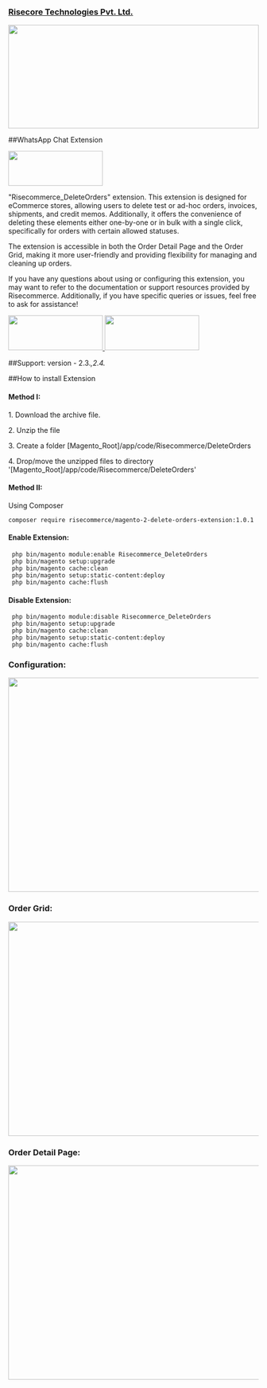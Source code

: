 <h3><a target="_blank" href="https://risecommerce.com/">Risecore Technologies Pvt. Ltd.</a></h3>
<a target="_blank" href="https://risecommerce.com/"><img width="100%" height="208" src="https://risecommerce.com/media/wysiwyg/logowithtext.png"></a>

##WhatsApp Chat Extension

<a href="https://risecommerce.com/magento2-delete-order.html"><img width="190" height="70" src="https://risecommerce.com/media/wysiwyg/risedownload.png"></a>


"Risecommerce_DeleteOrders" extension. This extension is designed for eCommerce stores, allowing users to delete test or ad-hoc orders, invoices, shipments, and credit memos. Additionally, it offers the convenience of deleting these elements either one-by-one or in bulk with a single click, specifically for orders with certain allowed statuses.

The extension is accessible in both the Order Detail Page and the Order Grid, making it more user-friendly and providing flexibility for managing and cleaning up orders.

If you have any questions about using or configuring this extension, you may want to refer to the documentation or support resources provided by Risecommerce. Additionally, if you have specific queries or issues, feel free to ask for assistance!

 <a target="_blank" href="https://demo.risecommerce.com/"> <img width="190" height="70" src="https://risecommerce.com/media/wysiwyg/frontend-demo.png"> </a>
 <a target="_blank" href="https://demo.risecommerce.com/admindemo"> <img width="190" height="70" src="https://risecommerce.com/media/wysiwyg/Backend-Demo.png"> </a>


##Support: 
version - 2.3.*,2.4.*

##How to install Extension

<h4>Method I:</h4>
<p>1. Download the archive file.</p>
<p>2. Unzip the file</p>
<p>3. Create a folder [Magento_Root]/app/code/Risecommerce/DeleteOrders</p>
<p>4. Drop/move the unzipped files to directory '[Magento_Root]/app/code/Risecommerce/DeleteOrders'</p>

<h4>Method II:</h4>

Using Composer

```
composer require risecommerce/magento-2-delete-orders-extension:1.0.1

```

<h4>Enable Extension:</h4>

```
 php bin/magento module:enable Risecommerce_DeleteOrders
 php bin/magento setup:upgrade
 php bin/magento cache:clean
 php bin/magento setup:static-content:deploy
 php bin/magento cache:flush
```

<h4>Disable Extension:</h4>

```
 php bin/magento module:disable Risecommerce_DeleteOrders
 php bin/magento setup:upgrade
 php bin/magento cache:clean
 php bin/magento setup:static-content:deploy
 php bin/magento cache:flush
```

 <h3>Configuration:</h3>
<img width="830" height="430" src="https://risecommerce.com/media/wysiwyg/DeleteConfiguration.png">


 <h3>Order Grid:</h3>
 <img width="830" height="430" src="https://risecommerce.com/media/wysiwyg/Delete1.png">

 <h3>Order Detail Page:</h3>
 <img width="830" height="430" src="https://risecommerce.com/media/wysiwyg/Delete2.png">
